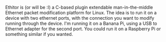 Ethitor is (or will be :I) a C-based plugin extendable man-in-the-middle Ethernet packet modification platform for Linux.
The idea is to run it on a device with two ethernet ports, with the connection you want to modify running through the device.
I'm running it on a Banana Pi, using a USB to Ethernet adapter for the second port. You could run it on a Raspberry Pi or something similar if you wanted.

